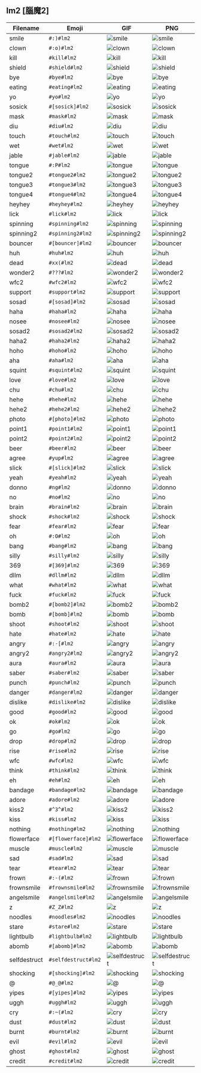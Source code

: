 ## lm2 [腦魔2]
| Filename | Emoji | GIF | PNG |
| --- | --- | --- | --- |
| smile | `#:)#lm2` | ![smile](../../assets/ios/faces/lm2/smile.gif) | ![smile](../../assets/ios/faces_png/lm2/smile.png) |
| clown | `#:o)#lm2` | ![clown](../../assets/ios/faces/lm2/clown.gif) | ![clown](../../assets/ios/faces_png/lm2/clown.png) |
| kill | `#kill#lm2` | ![kill](../../assets/ios/faces/lm2/kill.gif) | ![kill](../../assets/ios/faces_png/lm2/kill.png) |
| shield | `#shield#lm2` | ![shield](../../assets/ios/faces/lm2/shield.gif) | ![shield](../../assets/ios/faces_png/lm2/shield.png) |
| bye | `#bye#lm2` | ![bye](../../assets/ios/faces/lm2/bye.gif) | ![bye](../../assets/ios/faces_png/lm2/bye.png) |
| eating | `#eating#lm2` | ![eating](../../assets/ios/faces/lm2/eating.gif) | ![eating](../../assets/ios/faces_png/lm2/eating.png) |
| yo | `#yo#lm2` | ![yo](../../assets/ios/faces/lm2/yo.gif) | ![yo](../../assets/ios/faces_png/lm2/yo.png) |
| sosick | `#[sosick]#lm2` | ![sosick](../../assets/ios/faces/lm2/sosick.gif) | ![sosick](../../assets/ios/faces_png/lm2/sosick.png) |
| mask | `#mask#lm2` | ![mask](../../assets/ios/faces/lm2/mask.gif) | ![mask](../../assets/ios/faces_png/lm2/mask.png) |
| diu | `#diu#lm2` | ![diu](../../assets/ios/faces/lm2/diu.gif) | ![diu](../../assets/ios/faces_png/lm2/diu.png) |
| touch | `#touch#lm2` | ![touch](../../assets/ios/faces/lm2/touch.gif) | ![touch](../../assets/ios/faces_png/lm2/touch.png) |
| wet | `#wet#lm2` | ![wet](../../assets/ios/faces/lm2/wet.gif) | ![wet](../../assets/ios/faces_png/lm2/wet.png) |
| jable | `#jable#lm2` | ![jable](../../assets/ios/faces/lm2/jable.gif) | ![jable](../../assets/ios/faces_png/lm2/jable.png) |
| tongue | `#:P#lm2` | ![tongue](../../assets/ios/faces/lm2/tongue.gif) | ![tongue](../../assets/ios/faces_png/lm2/tongue.png) |
| tongue2 | `#tongue2#lm2` | ![tongue2](../../assets/ios/faces/lm2/tongue2.gif) | ![tongue2](../../assets/ios/faces_png/lm2/tongue2.png) |
| tongue3 | `#tongue3#lm2` | ![tongue3](../../assets/ios/faces/lm2/tongue3.gif) | ![tongue3](../../assets/ios/faces_png/lm2/tongue3.png) |
| tongue4 | `#tongue4#lm2` | ![tongue4](../../assets/ios/faces/lm2/tongue4.gif) | ![tongue4](../../assets/ios/faces_png/lm2/tongue4.png) |
| heyhey | `#heyhey#lm2` | ![heyhey](../../assets/ios/faces/lm2/heyhey.gif) | ![heyhey](../../assets/ios/faces_png/lm2/heyhey.png) |
| lick | `#lick#lm2` | ![lick](../../assets/ios/faces/lm2/lick.gif) | ![lick](../../assets/ios/faces_png/lm2/lick.png) |
| spinning | `#spinning#lm2` | ![spinning](../../assets/ios/faces/lm2/spinning.gif) | ![spinning](../../assets/ios/faces_png/lm2/spinning.png) |
| spinning2 | `#spinning2#lm2` | ![spinning2](../../assets/ios/faces/lm2/spinning2.gif) | ![spinning2](../../assets/ios/faces_png/lm2/spinning2.png) |
| bouncer | `#[bouncer]#lm2` | ![bouncer](../../assets/ios/faces/lm2/bouncer.gif) | ![bouncer](../../assets/ios/faces_png/lm2/bouncer.png) |
| huh | `#huh#lm2` | ![huh](../../assets/ios/faces/lm2/huh.gif) | ![huh](../../assets/ios/faces_png/lm2/huh.png) |
| dead | `#xx(#lm2` | ![dead](../../assets/ios/faces/lm2/dead.gif) | ![dead](../../assets/ios/faces_png/lm2/dead.png) |
| wonder2 | `#???#lm2` | ![wonder2](../../assets/ios/faces/lm2/wonder2.gif) | ![wonder2](../../assets/ios/faces_png/lm2/wonder2.png) |
| wfc2 | `#wfc2#lm2` | ![wfc2](../../assets/ios/faces/lm2/wfc2.gif) | ![wfc2](../../assets/ios/faces_png/lm2/wfc2.png) |
| support | `#support#lm2` | ![support](../../assets/ios/faces/lm2/support.gif) | ![support](../../assets/ios/faces_png/lm2/support.png) |
| sosad | `#[sosad]#lm2` | ![sosad](../../assets/ios/faces/lm2/sosad.gif) | ![sosad](../../assets/ios/faces_png/lm2/sosad.png) |
| haha | `#haha#lm2` | ![haha](../../assets/ios/faces/lm2/haha.gif) | ![haha](../../assets/ios/faces_png/lm2/haha.png) |
| nosee | `#nosee#lm2` | ![nosee](../../assets/ios/faces/lm2/nosee.gif) | ![nosee](../../assets/ios/faces_png/lm2/nosee.png) |
| sosad2 | `#sosad2#lm2` | ![sosad2](../../assets/ios/faces/lm2/sosad2.gif) | ![sosad2](../../assets/ios/faces_png/lm2/sosad2.png) |
| haha2 | `#haha2#lm2` | ![haha2](../../assets/ios/faces/lm2/haha2.gif) | ![haha2](../../assets/ios/faces_png/lm2/haha2.png) |
| hoho | `#hoho#lm2` | ![hoho](../../assets/ios/faces/lm2/hoho.gif) | ![hoho](../../assets/ios/faces_png/lm2/hoho.png) |
| aha | `#aha#lm2` | ![aha](../../assets/ios/faces/lm2/aha.gif) | ![aha](../../assets/ios/faces_png/lm2/aha.png) |
| squint | `#squint#lm2` | ![squint](../../assets/ios/faces/lm2/squint.gif) | ![squint](../../assets/ios/faces_png/lm2/squint.png) |
| love | `#love#lm2` | ![love](../../assets/ios/faces/lm2/love.gif) | ![love](../../assets/ios/faces_png/lm2/love.png) |
| chu | `#chu#lm2` | ![chu](../../assets/ios/faces/lm2/chu.gif) | ![chu](../../assets/ios/faces_png/lm2/chu.png) |
| hehe | `#hehe#lm2` | ![hehe](../../assets/ios/faces/lm2/hehe.gif) | ![hehe](../../assets/ios/faces_png/lm2/hehe.png) |
| hehe2 | `#hehe2#lm2` | ![hehe2](../../assets/ios/faces/lm2/hehe2.gif) | ![hehe2](../../assets/ios/faces_png/lm2/hehe2.png) |
| photo | `#[photo]#lm2` | ![photo](../../assets/ios/faces/lm2/photo.gif) | ![photo](../../assets/ios/faces_png/lm2/photo.png) |
| point1 | `#point1#lm2` | ![point1](../../assets/ios/faces/lm2/point1.gif) | ![point1](../../assets/ios/faces_png/lm2/point1.png) |
| point2 | `#point2#lm2` | ![point2](../../assets/ios/faces/lm2/point2.gif) | ![point2](../../assets/ios/faces_png/lm2/point2.png) |
| beer | `#beer#lm2` | ![beer](../../assets/ios/faces/lm2/beer.gif) | ![beer](../../assets/ios/faces_png/lm2/beer.png) |
| agree | `#yup#lm2` | ![agree](../../assets/ios/faces/lm2/agree.gif) | ![agree](../../assets/ios/faces_png/lm2/agree.png) |
| slick | `#[slick]#lm2` | ![slick](../../assets/ios/faces/lm2/slick.gif) | ![slick](../../assets/ios/faces_png/lm2/slick.png) |
| yeah | `#yeah#lm2` | ![yeah](../../assets/ios/faces/lm2/yeah.gif) | ![yeah](../../assets/ios/faces_png/lm2/yeah.png) |
| donno | `#ng#lm2` | ![donno](../../assets/ios/faces/lm2/donno.gif) | ![donno](../../assets/ios/faces_png/lm2/donno.png) |
| no | `#no#lm2` | ![no](../../assets/ios/faces/lm2/no.gif) | ![no](../../assets/ios/faces_png/lm2/no.png) |
| brain | `#brain#lm2` | ![brain](../../assets/ios/faces/lm2/brain.gif) | ![brain](../../assets/ios/faces_png/lm2/brain.png) |
| shock | `#shock#lm2` | ![shock](../../assets/ios/faces/lm2/shock.gif) | ![shock](../../assets/ios/faces_png/lm2/shock.png) |
| fear | `#fear#lm2` | ![fear](../../assets/ios/faces/lm2/fear.gif) | ![fear](../../assets/ios/faces_png/lm2/fear.png) |
| oh | `#:O#lm2` | ![oh](../../assets/ios/faces/lm2/oh.gif) | ![oh](../../assets/ios/faces_png/lm2/oh.png) |
| bang | `#bang#lm2` | ![bang](../../assets/ios/faces/lm2/bang.gif) | ![bang](../../assets/ios/faces_png/lm2/bang.png) |
| silly | `#silly#lm2` | ![silly](../../assets/ios/faces/lm2/silly.gif) | ![silly](../../assets/ios/faces_png/lm2/silly.png) |
| 369 | `#[369]#lm2` | ![369](../../assets/ios/faces/lm2/369.gif) | ![369](../../assets/ios/faces_png/lm2/369.png) |
| dllm | `#dllm#lm2` | ![dllm](../../assets/ios/faces/lm2/dllm.gif) | ![dllm](../../assets/ios/faces_png/lm2/dllm.png) |
| what | `#what#lm2` | ![what](../../assets/ios/faces/lm2/what.gif) | ![what](../../assets/ios/faces_png/lm2/what.png) |
| fuck | `#fuck#lm2` | ![fuck](../../assets/ios/faces/lm2/fuck.gif) | ![fuck](../../assets/ios/faces_png/lm2/fuck.png) |
| bomb2 | `#[bomb2]#lm2` | ![bomb2](../../assets/ios/faces/lm2/bomb2.gif) | ![bomb2](../../assets/ios/faces_png/lm2/bomb2.png) |
| bomb | `#[bomb]#lm2` | ![bomb](../../assets/ios/faces/lm2/bomb.gif) | ![bomb](../../assets/ios/faces_png/lm2/bomb.png) |
| shoot | `#shoot#lm2` | ![shoot](../../assets/ios/faces/lm2/shoot.gif) | ![shoot](../../assets/ios/faces_png/lm2/shoot.png) |
| hate | `#hate#lm2` | ![hate](../../assets/ios/faces/lm2/hate.gif) | ![hate](../../assets/ios/faces_png/lm2/hate.png) |
| angry | `#:-[#lm2` | ![angry](../../assets/ios/faces/lm2/angry.gif) | ![angry](../../assets/ios/faces_png/lm2/angry.png) |
| angry2 | `#angry2#lm2` | ![angry2](../../assets/ios/faces/lm2/angry2.gif) | ![angry2](../../assets/ios/faces_png/lm2/angry2.png) |
| aura | `#aura#lm2` | ![aura](../../assets/ios/faces/lm2/aura.gif) | ![aura](../../assets/ios/faces_png/lm2/aura.png) |
| saber | `#saber#lm2` | ![saber](../../assets/ios/faces/lm2/saber.gif) | ![saber](../../assets/ios/faces_png/lm2/saber.png) |
| punch | `#punch#lm2` | ![punch](../../assets/ios/faces/lm2/punch.gif) | ![punch](../../assets/ios/faces_png/lm2/punch.png) |
| danger | `#danger#lm2` | ![danger](../../assets/ios/faces/lm2/danger.gif) | ![danger](../../assets/ios/faces_png/lm2/danger.png) |
| dislike | `#dislike#lm2` | ![dislike](../../assets/ios/faces/lm2/dislike.gif) | ![dislike](../../assets/ios/faces_png/lm2/dislike.png) |
| good | `#good#lm2` | ![good](../../assets/ios/faces/lm2/good.gif) | ![good](../../assets/ios/faces_png/lm2/good.png) |
| ok | `#ok#lm2` | ![ok](../../assets/ios/faces/lm2/ok.gif) | ![ok](../../assets/ios/faces_png/lm2/ok.png) |
| go | `#go#lm2` | ![go](../../assets/ios/faces/lm2/go.gif) | ![go](../../assets/ios/faces_png/lm2/go.png) |
| drop | `#drop#lm2` | ![drop](../../assets/ios/faces/lm2/drop.gif) | ![drop](../../assets/ios/faces_png/lm2/drop.png) |
| rise | `#rise#lm2` | ![rise](../../assets/ios/faces/lm2/rise.gif) | ![rise](../../assets/ios/faces_png/lm2/rise.png) |
| wfc | `#wfc#lm2` | ![wfc](../../assets/ios/faces/lm2/wfc.gif) | ![wfc](../../assets/ios/faces_png/lm2/wfc.png) |
| think | `#think#lm2` | ![think](../../assets/ios/faces/lm2/think.gif) | ![think](../../assets/ios/faces_png/lm2/think.png) |
| eh | `#eh#lm2` | ![eh](../../assets/ios/faces/lm2/eh.gif) | ![eh](../../assets/ios/faces_png/lm2/eh.png) |
| bandage | `#bandage#lm2` | ![bandage](../../assets/ios/faces/lm2/bandage.gif) | ![bandage](../../assets/ios/faces_png/lm2/bandage.png) |
| adore | `#adore#lm2` | ![adore](../../assets/ios/faces/lm2/adore.gif) | ![adore](../../assets/ios/faces_png/lm2/adore.png) |
| kiss2 | `#^3^#lm2` | ![kiss2](../../assets/ios/faces/lm2/kiss2.gif) | ![kiss2](../../assets/ios/faces_png/lm2/kiss2.png) |
| kiss | `#kiss#lm2` | ![kiss](../../assets/ios/faces/lm2/kiss.gif) | ![kiss](../../assets/ios/faces_png/lm2/kiss.png) |
| nothing | `#nothing#lm2` | ![nothing](../../assets/ios/faces/lm2/nothing.gif) | ![nothing](../../assets/ios/faces_png/lm2/nothing.png) |
| flowerface | `#[flowerface]#lm2` | ![flowerface](../../assets/ios/faces/lm2/flowerface.gif) | ![flowerface](../../assets/ios/faces_png/lm2/flowerface.png) |
| muscle | `#muscle#lm2` | ![muscle](../../assets/ios/faces/lm2/muscle.gif) | ![muscle](../../assets/ios/faces_png/lm2/muscle.png) |
| sad | `#sad#lm2` | ![sad](../../assets/ios/faces/lm2/sad.gif) | ![sad](../../assets/ios/faces_png/lm2/sad.png) |
| tear | `#tear#lm2` | ![tear](../../assets/ios/faces/lm2/tear.gif) | ![tear](../../assets/ios/faces_png/lm2/tear.png) |
| frown | `#:-(#lm2` | ![frown](../../assets/ios/faces/lm2/frown.gif) | ![frown](../../assets/ios/faces_png/lm2/frown.png) |
| frownsmile | `#frownsmile#lm2` | ![frownsmile](../../assets/ios/faces/lm2/frownsmile.gif) | ![frownsmile](../../assets/ios/faces_png/lm2/frownsmile.png) |
| angelsmile | `#angelsmile#lm2` | ![angelsmile](../../assets/ios/faces/lm2/angelsmile.gif) | ![angelsmile](../../assets/ios/faces_png/lm2/angelsmile.png) |
| z | `#Z_Z#lm2` | ![z](../../assets/ios/faces/lm2/z.gif) | ![z](../../assets/ios/faces_png/lm2/z.png) |
| noodles | `#noodles#lm2` | ![noodles](../../assets/ios/faces/lm2/noodles.gif) | ![noodles](../../assets/ios/faces_png/lm2/noodles.png) |
| stare | `#stare#lm2` | ![stare](../../assets/ios/faces/lm2/stare.gif) | ![stare](../../assets/ios/faces_png/lm2/stare.png) |
| lightbulb | `#lightbulb#lm2` | ![lightbulb](../../assets/ios/faces/lm2/lightbulb.gif) | ![lightbulb](../../assets/ios/faces_png/lm2/lightbulb.png) |
| abomb | `#[abomb]#lm2` | ![abomb](../../assets/ios/faces/lm2/abomb.gif) | ![abomb](../../assets/ios/faces_png/lm2/abomb.png) |
| selfdestruct | `#selfdestruct#lm2` | ![selfdestruct](../../assets/ios/faces/lm2/selfdestruct.gif) | ![selfdestruct](../../assets/ios/faces_png/lm2/selfdestruct.png) |
| shocking | `#[shocking]#lm2` | ![shocking](../../assets/ios/faces/lm2/shocking.gif) | ![shocking](../../assets/ios/faces_png/lm2/shocking.png) |
| @ | `#@_@#lm2` | ![@](../../assets/ios/faces/lm2/@.gif) | ![@](../../assets/ios/faces_png/lm2/@.png) |
| yipes | `#[yipes]#lm2` | ![yipes](../../assets/ios/faces/lm2/yipes.gif) | ![yipes](../../assets/ios/faces_png/lm2/yipes.png) |
| uggh | `#uggh#lm2` | ![uggh](../../assets/ios/faces/lm2/uggh.gif) | ![uggh](../../assets/ios/faces_png/lm2/uggh.png) |
| cry | `#:~(#lm2` | ![cry](../../assets/ios/faces/lm2/cry.gif) | ![cry](../../assets/ios/faces_png/lm2/cry.png) |
| dust | `#dust#lm2` | ![dust](../../assets/ios/faces/lm2/dust.gif) | ![dust](../../assets/ios/faces_png/lm2/dust.png) |
| burnt | `#burnt#lm2` | ![burnt](../../assets/ios/faces/lm2/burnt.gif) | ![burnt](../../assets/ios/faces_png/lm2/burnt.png) |
| evil | `#evil#lm2` | ![evil](../../assets/ios/faces/lm2/evil.gif) | ![evil](../../assets/ios/faces_png/lm2/evil.png) |
| ghost | `#ghost#lm2` | ![ghost](../../assets/ios/faces/lm2/ghost.gif) | ![ghost](../../assets/ios/faces_png/lm2/ghost.png) |
| credit | `#credit#lm2` | ![credit](../assets/faces/lm2/credit.gif) | ![credit](../assets/faces_png/lm2/credit.png) |

